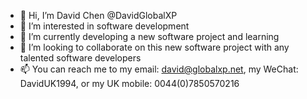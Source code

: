 - 👋 Hi, I’m David Chen @DavidGlobalXP
- 👀 I’m interested in software development
- 🌱 I’m currently developing a new software project and learning
- 💞️ I’m looking to collaborate on this new software project with any talented software developers
- 📫 You can reach me to my email: david@globalxp.net, my WeChat: DavidUK1994, or my UK mobile: 0044(0)7850570216

<!---
DavidGlobalXP/DavidGlobalXP is a ✨ special ✨ repository because its `README.md` (this file) appears on your GitHub profile.
You can click the Preview link to take a look at your changes.
--->
